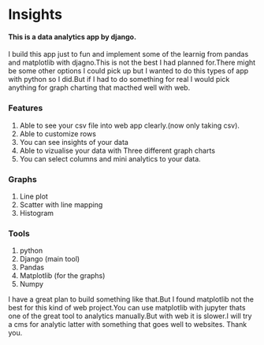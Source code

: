 # Insights

#### This is a data analytics app by django.

I build this app just to fun and implement some of the learnig from pandas and matplotlib with djagno.This is not the best I had planned for.There might be some other options I could
pick up but I wanted to do this types of app with python so I did.But if I had to do something for real I would pick anything for graph charting that macthed well with web.

### Features

1. Able to see your csv file into web app clearly.(now only taking csv).
2. Able to customize rows
3. You can see insights of your data
4. Able to vizualise your data with Three different graph charts
5. You can select columns and mini analytics to your data.

### Graphs
1. Line plot
2. Scatter with line mapping
3. Histogram

### Tools
1. python
2. Django (main tool)
3. Pandas
4. Matplotlib (for the graphs)
5. Numpy


I have a great plan to build something like that.But I found matplotlib not the best for this kind of web project.You can use matplotlib with jupyter thats one of the great tool
to analytics manually.But with web it is slower.I will try a cms for analytic latter with something that goes well to websites. Thank you.
